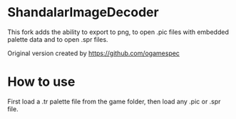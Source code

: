 # ShandalarImageDecoder

This fork adds the ability to export to png, to open .pic files with embedded palette data and to open .spr files.

Original version created by https://github.com/ogamespec

# How to use

First load a .tr palette file from the game folder, then load any .pic or .spr file.
